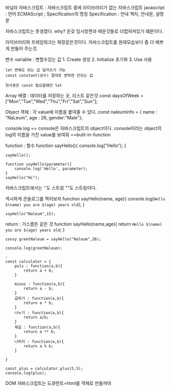 바닐라 자바스크립트 : 자바스크립트 중에 라이브러리가 없는 자바스크립트
javascript : 언어
ECMAScript ; Specification의 명칭
Specification : 안내 책자, 안내문, 설명문

자바스크립트는 못생겼다. 
why? 온갖 임시방편과 떼운것들로 더렵혀져있기 떄문이다. 

라이브러리와 프레임워크는 화장같은것이다.
    자바스크립트를 원래모습보다 좀 더 예쁘게 만들어 주는것.

변수 variable : 변할수있는 값
    1. Create 생성
    2. Initialize 초기화
    3. Use 사용

    let 변해도 되는 값 덮어쓰기 가능
    const constant(상수) 절대로 변하면 안되는 값

    첫사용은 const 필요할떄만 let

Array 배열 : 데이터를 저장하는 곳, 리스트 같은것
    const daysOfWeek = ["Mon","Tue","Wed","Thu","Fri","Sat","Sun"];

Object 객체 : 각 value에 이름을 붙여줄 수 있다.
    const naleumInfo = { name : "NaLeum", age : 26, gender:"Male"};

console.log == console은 자바스크립트의 object이다. 
    console이라는 object의 log의 이름을 가진 value를 보여줘
    ==bulit-in-function

function : 함수
    function sayHello(){
        console.log("Hello");
    }

    sayHello();

    function sayHello(parameter){
        console.log('Hello', parameter);
    }
    sayHello("Hi");

자바스크립트에서는 ''도 스트링 ""도 스트링이다. 

섹시하게 콘솔로그를 찍어보자
    function sayHello(name, age){
        console.log(`Hello $(name) you are $(age) years old`);
    }
    
    sayHello("Naleum",15);

return : 거스름돈 같은 것
    function sayHello(name,age){
        return `Hello $(name) you are $(age) years old`;
    }

    consy greetNaleum = sayHello("Naleum",26);

    console.log(greetNaleum);

    -
    const calculator = {
        puls : function(a,b){
            return a + b;
        }
        
        minus : function(a,b){
            return a - b;
        }
        곱하기 : function(a,b){
            return a * b;
        }
        나누기 : function(a,b){
            return a/b;
        }
        제곱 : function(a,b){
            return a ** b;
        }
        나머지 : function(a,b){
            return a % b;
        }

    }

    const plus = calculator.plus(5,5);
    console.log(plus);


DOM 자바스크립트는 도큐먼트=html를 객체로 만들꺼야 